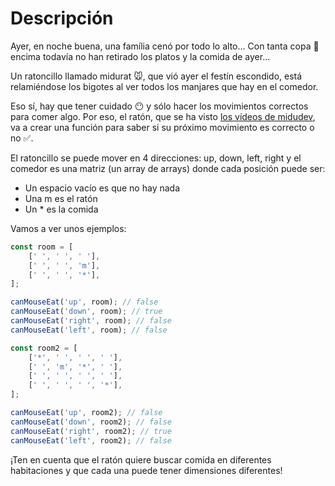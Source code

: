 # Descripción

Ayer, en noche buena, una família cenó por todo lo alto... Con tanta copa 🍾 encima todavía no han retirado los platos y la comida de ayer...

Un ratoncillo llamado midurat 🐭, que vió ayer el festín escondido, está relamiéndose los bigotes al ver todos los manjares que hay en el comedor.

Eso sí, hay que tener cuidado 😶 y sólo hacer los movimientos correctos para comer algo. Por eso, el ratón, que se ha visto [los vídeos de midudev](https://www.youtube.com/c/midudev), va a crear una función para saber si su próximo movimiento es correcto o no ✅.

El ratoncillo se puede mover en 4 direcciones: up, down, left, right y el comedor es una matriz (un array de arrays) donde cada posición puede ser:

- Un espacio vacío es que no hay nada
- Una m es el ratón
- Un \* es la comida

Vamos a ver unos ejemplos:

```js
const room = [
	[' ', ' ', ' '],
	[' ', ' ', 'm'],
	[' ', ' ', '*'],
];

canMouseEat('up', room); // false
canMouseEat('down', room); // true
canMouseEat('right', room); // false
canMouseEat('left', room); // false

const room2 = [
	['*', ' ', ' ', ' '],
	[' ', 'm', '*', ' '],
	[' ', ' ', ' ', ' '],
	[' ', ' ', ' ', '*'],
];

canMouseEat('up', room2); // false
canMouseEat('down', room2); // false
canMouseEat('right', room2); // true
canMouseEat('left', room2); // false
```

¡Ten en cuenta que el ratón quiere buscar comida en diferentes habitaciones y que cada una puede tener dimensiones diferentes!
